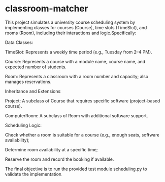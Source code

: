 # classroom-matcher
This project simulates a university course scheduling system by implementing classes for courses (Course), time slots (TimeSlot), and rooms (Room), including their interactions and logic.Specifically:

Data Classes:

TimeSlot: Represents a weekly time period (e.g., Tuesday from 2–4 PM).

Course: Represents a course with a module name, course name, and expected number of students.

Room: Represents a classroom with a room number and capacity; also manages reservations.

Inheritance and Extensions:

Project: A subclass of Course that requires specific software (project-based course).

ComputerRoom: A subclass of Room with additional software support.

Scheduling Logic:

Check whether a room is suitable for a course (e.g., enough seats, software availability);

Determine room availability at a specific time;

Reserve the room and record the booking if available.

The final objective is to run the provided test module scheduling.py to validate the implementation.



